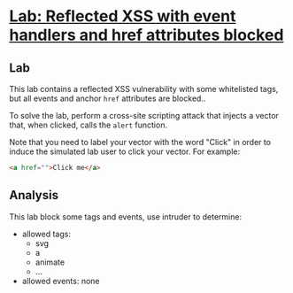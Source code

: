 # [Lab: Reflected XSS with event handlers and href attributes blocked](https://portswigger.net/web-security/cross-site-scripting/contexts/lab-event-handlers-and-href-attributes-blocked)

## Lab

This lab contains a reflected XSS vulnerability with some whitelisted tags, but all events and anchor `href` attributes are blocked..

To solve the lab, perform a cross-site scripting attack that injects a vector that, when clicked, calls the `alert` function.

Note that you need to label your vector with the word "Click" in order to induce the simulated lab user to click your vector. For example:

```html
<a href="">Click me</a>
```

## Analysis

This lab block some tags and events, use intruder to determine:

- allowed tags:
  - svg
  - a
  - animate
  - ...
- allowed events: none
